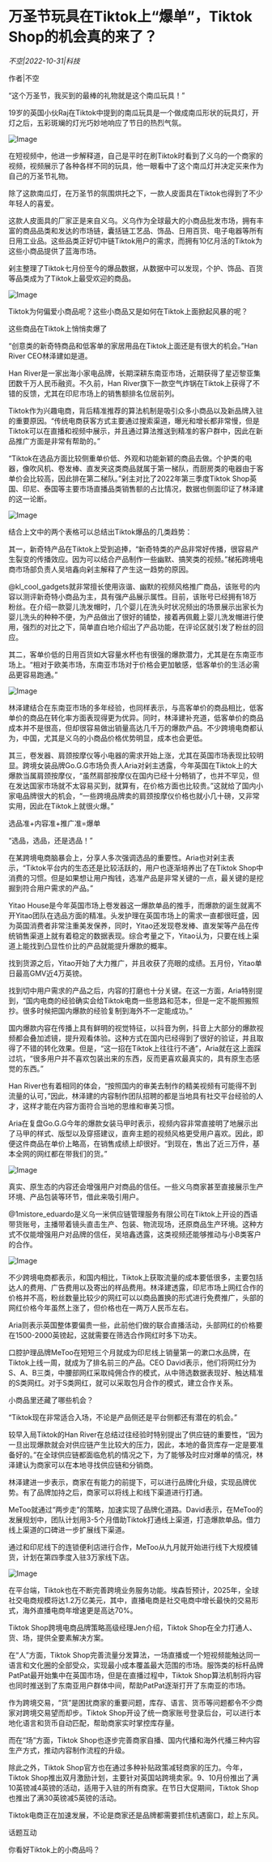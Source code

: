 # 万圣节玩具在Tiktok上“爆单”，Tiktok Shop的机会真的来了？

*不空|2022-10-31|科技*

作者|不空

“这个万圣节，我买到的最棒的礼物就是这个南瓜玩具！”

19岁的英国小伙Raj在Tiktok中提到的南瓜玩具是一个做成南瓜形状的玩具灯，开灯之后，五彩斑斓的灯光巧妙地响应了节日的热烈气氛。

![Image](https://p6.toutiaoimg.com/img/tos-cn-i-qvj2lq49k0/15d15bda866b438c8e6f7fffc1d4eeef~tplv-tt-shrink:640:0.image)

在短视频中，他进一步解释道，自己是平时在刷Tiktok时看到了义乌的一个商家的视频，视频展示了各种各样不同的玩具，他一眼看中了这个南瓜灯并决定买来作为自己的万圣节礼物。

除了这款南瓜灯，在万圣节的氛围烘托之下，一款人皮面具在Tiktok也得到了不少年轻人的喜爱。

这款人皮面具的厂家正是来自义乌。义乌作为全球最大的小商品批发市场，拥有丰富的商品品类和发达的市场链，囊括链工艺品、饰品、日用百货、电子电器等所有日用工业品。这些品类正好切中链Tiktok用户的需求，而拥有10亿月活的Tiktok为这些小商品提供了蓝海市场。

剁主整理了Tiktok七月份至今的爆品数据，从数据中可以发现，个护、饰品、百货等品类成为了Tiktok上最受欢迎的商品。

![Image](https://p3.toutiaoimg.com/img/tos-cn-i-qvj2lq49k0/c585373d4ce744288e600b9d3516859b~tplv-tt-shrink:640:0.image)

Tiktok为何偏爱小商品呢？这些小商品又是如何在Tiktok上面掀起风暴的呢？

这些商品在Tiktok上悄悄卖爆了

“创意类的新奇特商品和低客单的家居用品在Tiktok上面还是有很大的机会。”Han River CEO林泽建如是道。

Han River是一家出海小家电品牌，长期深耕东南亚市场，近期获得了星迈黎亚集团数千万人民币融资。不久前，Han River旗下一款空气炸锅在Tiktok上获得了不错的反馈，尤其在印尼市场上的销售额排名位居前列。

Tiktok作为兴趣电商，背后精准推荐的算法机制是吸引众多小商品以及新品牌入驻的重要原因。“传统电商获客方式主要通过搜索渠道，曝光和增长都非常慢，但是Tiktok可以在直播和视频中展示，并且通过算法推送到精准的客户群中，因此在新品推广方面是非常有帮助的。”

“Tiktok在选品方面比较侧重单价低、外观和功能新颖的商品去做。个护类的电器，像吹风机、卷发棒、直发夹这类商品就属于第一梯队，而厨房类的电器由于客单价会比较高，因此排在第二梯队。”剁主对比了2022年第三季度Tiktok Shop英国、印尼、泰国等主要市场直播品类销售额的占比情况，数据也侧面印证了林泽建的这一论断。

![Image](https://p26.toutiaoimg.com/img/tos-cn-i-qvj2lq49k0/d76d4c81f07747889290e93f74fcaa6c~tplv-tt-shrink:640:0.image)

结合上文中的两个表格可以总结出Tiktok爆品的几类趋势：

其一，新奇特产品在Tiktok上受到追捧，“新奇特类的产品非常好传播，很容易产生裂变的传播效应。因为可以结合产品制作一些幽默、搞笑类的视频。”梯拓跨境电商市场部负责人吴培鑫向剁主解释了产生这一趋势的原因。

@kl_cool_gadgets就非常擅长使用诙谐、幽默的视频风格推广商品，该账号的内容以测评新奇特小商品为主，具有强产品展示属性。目前，该账号已经拥有18万粉丝。在介绍一款婴儿洗发帽时，几个婴儿在洗头时状况频出的场景展示出家长为婴儿洗头的种种不便，为产品做出了很好的铺垫，接着再佩戴上婴儿洗发帽进行使用，强烈的对比之下，简单直白地介绍出了产品功能，在评论区就引发了粉丝的回应。

其二，客单价低的日用百货如大容量水杯也有很强的爆款潜力，尤其是在东南亚市场上。“相对于欧美市场，东南亚市场对于价格会更加敏感，低客单价的生活必需品更容易跑通。”

![Image](https://p26.toutiaoimg.com/img/tos-cn-i-qvj2lq49k0/a4b6334a7f83428998bc14f6657d8d3a~tplv-tt-shrink:640:0.image)

林泽建结合在东南亚市场的多年经验，也同样表示，与高客单价的商品相比，低客单价的商品在转化率方面表现得更为优异。同时，林泽建补充道，低客单价的商品成本并不是很高，但却很容易做出销量高达几千万的爆款产品。不少跨境电商都认为，中国，尤其是义乌的小商品价格优势明显，成本也会更低。

其三，卷发器、肩颈按摩仪等小电器的需求开始上涨，尤其在英国市场表现比较明显。跨境女装品牌Go.G.G市场负责人Aria对剁主透露，今年英国在Tiktok上的大爆款当属肩颈按摩仪，“虽然肩部按摩仪在国内已经十分畅销了，也并不罕见，但在发达国家市场就不太容易买到，就算有，在价格方面也比较贵。”这就给了国内小家电品牌很大的机会，“一些跨境品牌卖的肩颈按摩仪价格也就小几十磅，又非常实用，因此在Tiktok上就很火爆。”

选品准+内容准+推广准=爆单

“选品，选品，还是选品！”

在某跨境电商脑暴会上，分享人多次强调选品的重要性。Aria也对剁主表示，“Tiktok平台内的生态还是比较活跃的，用户也逐渐培养出了在Tiktok Shop中消费的习惯。但是如果想让用户掏钱，选准产品是非常关键的一点，最关键的是挖掘到符合用户需求的产品。”

Yitao House是今年英国市场上卷发器这一爆款单品的推手，而爆款的诞生就离不开Yitao团队在选品方面的精准。头发护理在英国市场上的需求一直都很旺盛，因为英国消费者非常注重美发保养，同时，Yitao还发现卷发棒、直发架等产品在传统销售渠道上就有着稳定的数据表现。综合考量之下，Yitao认为，只要在线上渠道上能找到凸显性价比的产品就能提升爆款的概率。

找到货源之后，Yitao开始了大力推广，并且收获了亮眼的成绩。五月份，Yitao单日最高GMV近4万英镑。

找到切中用户需求的产品之后，内容的打磨也十分关键。在这一方面，Aria特别提到，“国内电商的经验确实会给Tiktok电商一些思路和范本，但是一定不能照搬照抄。很多时候把国内爆款的经验复制到海外不一定能成功。”

国内爆款内容在传播上具有鲜明的视觉特征，以抖音为例，抖音上大部分的爆款视频都会叠加滤镜，提升观看体验。这种方式在国内已经得到了很好的验证，并且取得了不错的转化效果。但是，“这一招在Tiktok上往往行不通”，Aria就在这上面踩过坑，“很多用户并不喜欢包装出来的东西，反而更喜欢最真实的，具有原生态感觉的东西。”

Han River也有着相同的体会，“按照国内的审美去制作的精美视频有可能得不到流量的认可，”因此，林泽建的内容制作团队招聘的都是当地具有社交平台经验的人才，这样才能在内容方面符合当地的思维和审美习惯。

Aria在复盘Go.G.G今年的爆款女装马甲时表示，视频内容非常直接明了地展示出了马甲的样式、版型以及穿搭建议，直奔主题的视频风格更受用户喜欢。因此，即便这件商品在单价上略高，在销售成绩上却很好。“到现在，售出了近三万件，基本全网的网红都在带我们的货。”

![Image](https://p3.toutiaoimg.com/img/tos-cn-i-qvj2lq49k0/993e8e0b28364182afe6cbc7ed1dc3a3~tplv-tt-shrink:640:0.image)

真实、原生态的内容还会增强用户对商品的信任。一些义乌商家甚至直接展示生产环境、产品包装等环节，借此来吸引用户。

@1mistore_eduardo是义乌一米供应链管理服务有限公司在Tiktok上开设的西语带货账号，主播带着镜头直击生产、包装、物流现场，还原商品生产环境。这种方式不仅能增强用户对品牌的信任，吴培鑫透露，这类视频还能够推动与小B类客户的合作。

![Image](https://p3.toutiaoimg.com/img/tos-cn-i-qvj2lq49k0/d8478ca47e9d4d70a38c6822ee8efb1a~tplv-tt-shrink:640:0.image)

不少跨境电商都表示，和国内相比，Tiktok上获取流量的成本要低很多，主要包括达人的费用、广告费用以及寄出的样品费用。林泽建透露，印尼市场上网红合作的价格并不高，粉丝数量比较少的网红可以以商品置换的形式进行免费推广，头部的网红价格今年虽然上涨了，但价格也在一两万人民币左右。

Aria则表示英国整体要偏贵一些，此前他们做的联合直播活动，头部网红的价格要在1500-2000英镑起，这就需要在筛选合作网红时多下功夫。

口腔护理品牌MeToo在短短三个月就成为印尼线上销量第一的漱口水品牌，在Tiktok上线一周，就成为了排名前三的产品。CEO David表示，他们将网红分为S、A、B三类，中腰部网红采取纯佣合作的模式，从中筛选数据表现好、触达精准的S类网红。对于S类网红，就可以采取包月合作的模式，建立合作关系。

小商品里还藏了哪些机会？

“Tiktok现在非常适合入场，不论是产品侧还是平台侧都还有潜在的机会。”

较早入局Tiktok的Han River在总结过往经验时特别提出了供应链的重要性，“因为一旦出现爆款就会对供应链产生比较大的压力，因此，本地的备货库存一定是要准备好的。”在全球供应链都面临危机的情况之下，为了能够及时应对爆单的情况，林泽建认为商家可以在本地寻找供应链和分销商。

林泽建进一步表示，商家在有能力的前提下，可以进行品牌化升级，实现品牌优势。有了品牌加持之后，商家可以将线上和线下渠道进行打通。

MeToo就通过“两步走”的策略，加速实现了品牌化道路。David表示，在MeToo的发展规划中，团队计划用3-5个月借助Tiktok打通线上渠道，打造爆款单品。借力线上渠道的口碑进一步扩展线下渠道。

通过和印尼线下的连锁便利店进行合作，MeToo从九月就开始进行线下大规模铺货，计划在第四季度入驻3万家线下店。

![Image](https://p6.toutiaoimg.com/img/tos-cn-i-qvj2lq49k0/a3de56e1048640b7b927612222548d0c~tplv-tt-shrink:640:0.image)

在平台端，Tiktok也在不断完善跨境业务服务功能。埃森哲预计，2025年，全球社交电商规模将达1.2万亿美元，其中，直播电商是社交电商中增长最快的交易形式，海外直播电商年增速更是高达70%。

Tiktok Shop跨境电商品牌策略高级经理Jen介绍，Tiktok Shop在全力打通人、货、场，提供全要素解决方案。

在“人”方面，Tiktok Shop完善流量分发算法，一场直播或一个短视频能触达同一语言和文化圈的全部受众，实现最小成本覆盖最大范围的市场。服饰类的标杆品牌PatPat最开始集中在英国市场，但是在直播过程中，Tiktok Shop算法机制将内容也同时推送到了东南亚用户群体中间，帮助PatPat逐渐打开了东南亚的市场。

作为跨境交易，“货”是困扰商家的重要问题，库存、语言、货币等问题都令不少商家对跨境交易望而却步。Tiktok Shop开设了统一商家账号登录后台，可以进行本地化语言和货币自动匹配，帮助商家实时掌控库存量。

而在“场”方面，Tiktok Shop也逐步完善商家自播、国内代播和海外代播三种内容生产方式，推动内容制作流程的升级。

除此之外，Tiktok Shop官方也在通过多种补贴政策减轻商家的压力。今年，Tiktok Shop推出双月激励计划，主要针对英国站跨境卖家。9、10月份推出了满10英镑减4英镑的活动，适用于入驻的所有商家。在节日大促期间，Tiktok Shop也推出了满30英镑减5英镑的活动。

Tiktok电商正在加速发展，不论是商家还是品牌都需要抓住机遇窗口，趁上东风。

话题互动

你看好Tiktok上的小商品吗？

